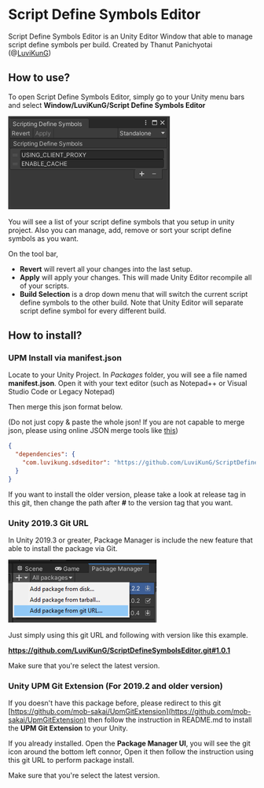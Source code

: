# Script Define Symbols Editor
Script Define Symbols Editor is an Unity Editor Window that able to manage script define symbols per build. Created by Thanut Panichyotai (@[LuviKunG]((https://github.com/LuviKunG)))

## How to use?

To open Script Define Symbols Editor, simply go to your Unity menu bars and select **Window/LuviKunG/Script Define Symbols Editor**

![preview](images/preview.gif)

You will see a list of your script define symbols that you setup in unity project. Also you can manage, add, remove or sort your script define symbols as you want.

On the tool bar,
- **Revert** will revert all your changes into the last setup.
- **Apply** will apply your changes. This will made Unity Editor recompile all of your scripts.
- **Build Selection** is a drop down menu that will switch the current script define symbols to the other build. Note that Unity Editor will separate script define symbol for every different build.

## How to install?

### UPM Install via manifest.json

Locate to your Unity Project. In *Packages* folder, you will see a file named **manifest.json**. Open it with your text editor (such as Notepad++ or Visual Studio Code or Legacy Notepad)

Then merge this json format below.

(Do not just copy & paste the whole json! If you are not capable to merge json, please using online JSON merge tools like [this](https://tools.knowledgewalls.com/onlinejsonmerger))

```json
{
  "dependencies": {
    "com.luvikung.sdseditor": "https://github.com/LuviKunG/ScriptDefineSymbolsEditor.git#1.0.1"
  }
}
```

If you want to install the older version, please take a look at release tag in this git, then change the path after **#** to the version tag that you want.

### Unity 2019.3 Git URL

In Unity 2019.3 or greater, Package Manager is include the new feature that able to install the package via Git.

![Install with Git URL](images/giturl.png)

Just simply using this git URL and following with version like this example.

**https://github.com/LuviKunG/ScriptDefineSymbolsEditor.git#1.0.1**

Make sure that you're select the latest version.

### Unity UPM Git Extension (For 2019.2 and older version)

If you doesn't have this package before, please redirect to this git [https://github.com/mob-sakai/UpmGitExtension](https://github.com/mob-sakai/UpmGitExtension) then follow the instruction in README.md to install the **UPM Git Extension** to your Unity.

If you already installed. Open the **Package Manager UI**, you will see the git icon around the bottom left connor, Open it then follow the instruction using this git URL to perform package install.

Make sure that you're select the latest version.